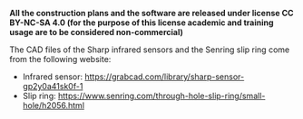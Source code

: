 **All the construction plans and the software are released under license CC BY-NC-SA 4.0 (for the purpose of this license academic and training usage are to be considered non-commercial)**

The CAD files of the Sharp infrared sensors and the Senring slip ring come from the following website:
  - Infrared sensor: https://grabcad.com/library/sharp-sensor-gp2y0a41sk0f-1 
  - Slip ring: https://www.senring.com/through-hole-slip-ring/small-hole/h2056.html

